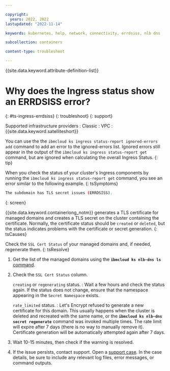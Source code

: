```yaml
---

copyright: 
  years: 2022, 2022
lastupdated: "2022-11-14"

keywords: kubernetes, help, network, connectivity, errdsiss, nlb dns

subcollection: containers

content-type: troubleshoot

---
```


{{site.data.keyword.attribute-definition-list}}


# Why does the Ingress status show an ERRDSISS error?
{: #ts-ingress-errdsiss}
{: troubleshoot}
{: support}

Supported infrastructure providers
:   Classic
:   VPC
:   {{site.data.keyword.satelliteshort}}

You can use the the `ibmcloud ks ingress status-report ignored-errors add` command to add an error to the ignored-errors list. Ignored errors still appear in the output of the `ibmcloud ks ingress status-report get` command, but are ignored when calculating the overall Ingress Status.
{: tip}

When you check the status of your cluster's Ingress components by running the `ibmcloud ks ingress status-report get` command, you see an error similar to the following example.
{: tsSymptoms}

```sh
The subdomain has TLS secret issues (ERRDSISS).
```
{: screen}


{{site.data.keyword.containerlong_notm}} generates a TLS certificate for managed domains and creates a TLS secret on the cluster containing the certificate. Normally, the certificate status should be `created` or `deleted`, but the status indicates problems with the certificate or secret generation.
{: tsCauses}

Check the `SSL Cert Status` of your managed domains and, if needed, regenerate them. 
{: tsResolve}

1. Get the list of the managed domains using the **`ibmcloud ks nlb-dns ls`** [command](/docs/containers?topic=containers-kubernetes-service-cli#cs_nlb-dns-ls).
1. Check the `SSL Cert Status` column.

    `creating` or `regenerating` status.
    :   Wait a few hours and check the status again. If the status does not change, ensure that the namespace appearing in the `Secret Namespace` exists.
    
    `rate_limited` status.
    :   Let's Encrypt refused to generate a new certificate for this domain. This usually happens when the cluster is deleted and recreated with the same name, or the **`ibmcloud ks nlb-dns secret regenerate`** command was invoked multiple times. The rate limit will expire after 7 days (there is no way to manually remove it). Certificate generation will be automatically attempted again after 7 days.
1. Wait 10-15 minutes, then check if the warning is resolved.
1. If the issue persists, contact support. Open a [support case](/docs/get-support?topic=get-support-using-avatar). In the case details, be sure to include any relevant log files, error messages, or command outputs.


